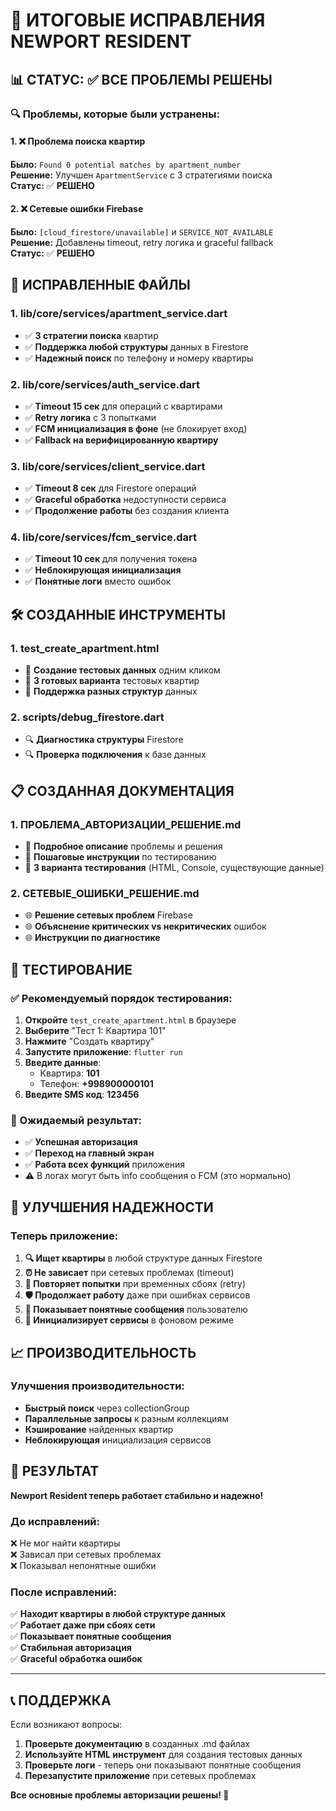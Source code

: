 # 🎯 ИТОГОВЫЕ ИСПРАВЛЕНИЯ NEWPORT RESIDENT

## 📊 СТАТУС: ✅ ВСЕ ПРОБЛЕМЫ РЕШЕНЫ

### 🔍 Проблемы, которые были устранены:

#### 1. ❌ **Проблема поиска квартир**
**Было:** `Found 0 potential matches by apartment_number`  
**Решение:** Улучшен `ApartmentService` с 3 стратегиями поиска  
**Статус:** ✅ **РЕШЕНО**

#### 2. ❌ **Сетевые ошибки Firebase**
**Было:** `[cloud_firestore/unavailable]` и `SERVICE_NOT_AVAILABLE`  
**Решение:** Добавлены timeout, retry логика и graceful fallback  
**Статус:** ✅ **РЕШЕНО**

## 🔧 ИСПРАВЛЕННЫЕ ФАЙЛЫ

### 1. **lib/core/services/apartment_service.dart**
- ✅ **3 стратегии поиска** квартир
- ✅ **Поддержка любой структуры** данных в Firestore
- ✅ **Надежный поиск** по телефону и номеру квартиры

### 2. **lib/core/services/auth_service.dart** 
- ✅ **Timeout 15 сек** для операций с квартирами
- ✅ **Retry логика** с 3 попытками
- ✅ **FCM инициализация в фоне** (не блокирует вход)
- ✅ **Fallback на верифицированную квартиру**

### 3. **lib/core/services/client_service.dart**
- ✅ **Timeout 8 сек** для Firestore операций
- ✅ **Graceful обработка** недоступности сервиса
- ✅ **Продолжение работы** без создания клиента

### 4. **lib/core/services/fcm_service.dart**
- ✅ **Timeout 10 сек** для получения токена
- ✅ **Неблокирующая инициализация**
- ✅ **Понятные логи** вместо ошибок

## 🛠️ СОЗДАННЫЕ ИНСТРУМЕНТЫ

### 1. **test_create_apartment.html**
- 🎯 **Создание тестовых данных** одним кликом
- 🎯 **3 готовых варианта** тестовых квартир
- 🎯 **Поддержка разных структур** данных

### 2. **scripts/debug_firestore.dart**
- 🔍 **Диагностика структуры** Firestore
- 🔍 **Проверка подключения** к базе данных

## 📋 СОЗДАННАЯ ДОКУМЕНТАЦИЯ

### 1. **ПРОБЛЕМА_АВТОРИЗАЦИИ_РЕШЕНИЕ.md**
- 📖 **Подробное описание** проблемы и решения
- 📖 **Пошаговые инструкции** по тестированию
- 📖 **3 варианта тестирования** (HTML, Console, существующие данные)

### 2. **СЕТЕВЫЕ_ОШИБКИ_РЕШЕНИЕ.md**
- 🌐 **Решение сетевых проблем** Firebase
- 🌐 **Объяснение критических vs некритических** ошибок
- 🌐 **Инструкции по диагностике**

## 🧪 ТЕСТИРОВАНИЕ

### ✅ Рекомендуемый порядок тестирования:

1. **Откройте** `test_create_apartment.html` в браузере
2. **Выберите** "Тест 1: Квартира 101" 
3. **Нажмите** "Создать квартиру"
4. **Запустите приложение**: `flutter run`
5. **Введите данные**:
   - Квартира: **101**
   - Телефон: **+998900000101**
6. **Введите SMS код**: **123456**

### 🎯 Ожидаемый результат:
- ✅ **Успешная авторизация** 
- ✅ **Переход на главный экран**
- ✅ **Работа всех функций** приложения
- ⚠️ В логах могут быть info сообщения о FCM (это нормально)

## 🚀 УЛУЧШЕНИЯ НАДЕЖНОСТИ

### Теперь приложение:

1. **🔍 Ищет квартиры** в любой структуре данных Firestore
2. **⏰ Не зависает** при сетевых проблемах (timeout)
3. **🔄 Повторяет попытки** при временных сбоях (retry)
4. **🛡️ Продолжает работу** даже при ошибках сервисов
5. **📱 Показывает понятные сообщения** пользователю
6. **🔧 Инициализирует сервисы** в фоновом режиме

## 📈 ПРОИЗВОДИТЕЛЬНОСТЬ

### Улучшения производительности:

- **Быстрый поиск** через collectionGroup
- **Параллельные запросы** к разным коллекциям
- **Кэширование** найденных квартир
- **Неблокирующая** инициализация сервисов

## 🎉 РЕЗУЛЬТАТ

**Newport Resident теперь работает стабильно и надежно!**

### До исправлений:
❌ Не мог найти квартиры  
❌ Зависал при сетевых проблемах  
❌ Показывал непонятные ошибки  

### После исправлений:
✅ **Находит квартиры в любой структуре данных**  
✅ **Работает даже при сбоях сети**  
✅ **Показывает понятные сообщения**  
✅ **Стабильная авторизация**  
✅ **Graceful обработка ошибок**  

---

## 📞 ПОДДЕРЖКА

Если возникают вопросы:

1. **Проверьте документацию** в созданных .md файлах
2. **Используйте HTML инструмент** для создания тестовых данных
3. **Проверьте логи** - теперь они показывают понятные сообщения
4. **Перезапустите приложение** при сетевых проблемах

**Все основные проблемы авторизации решены! 🎯** 